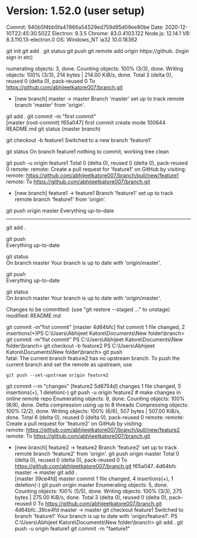 # Version: 1.52.0 (user setup)
Commit: 940b5f4bb5fa47866a54529ed759d95d09ee80be
Date: 2020-12-10T22:45:30.502Z
Electron: 9.3.5
Chrome: 83.0.4103.122
Node.js: 12.14.1
V8: 8.3.110.13-electron.0
OS: Windows_NT ia32 10.0.18362



git init
git add .
git status
git push
git remote add origin https://github.
(login sign in etc)


numerating objects: 3, done.
Counting objects: 100% (3/3), done.
Writing objects: 100% (3/3), 214 bytes | 214.00 KiB/s, done.
Total 3 (delta 0), reused 0 (delta 0), pack-reused 0
To https://github.com/abhijeetkatore007/branch.git
 * [new branch]      master -> master
Branch 'master' set up to track remote branch 'master' from 'origin'.


git add .
git commit -m "first commit"                                     
[master (root-commit) f65a047] first commit
 create mode 100644 README.md
git status (master branch)

git checkout -b feature1
Switched to a new branch 'feature1'

git status
On branch feature1
nothing to commit, working tree clean

git push -u origin feature1
Total 0 (delta 0), reused 0 (delta 0), pack-reused 0
remote:
remote: Create a pull request for 'feature1' on GitHub by visiting:
remote:      https://github.com/abhijeetkatore007/branch/pull/new/feature1
remote:
To https://github.com/abhijeetkatore007/branch.git
 * [new branch]      feature1 -> feature1
Branch 'feature1' set up to track remote branch 'feature1' from 'origin'.

git push origin master
Everything up-to-date





*********************************************
 git add .    

 git push     
Everything up-to-date

 git status   
On branch master
Your branch is up to date with 'origin/master'.

 git push     
Everything up-to-date

 git status   
On branch master
Your branch is up to date with 'origin/master'.

Changes to be committed:
  (use "git restore --staged <file>..." to unstage)
        modified:   README.md

 git commit -m"fist commit"
[master 4d64bfc] fist commit
 1 file changed, 2 insertions(+)PS C:\Users\Abhijeet Katore\Documents\New folder\branch> git commit -m"fist commit"
PS C:\Users\Abhijeet Katore\Documents\New folder\branch> git checkout -b feature2
PS C:\Users\Abhijeet Katore\Documents\New folder\branch> git push     
fatal: The current branch feature2 has no upstream branch.
To push the current branch and set the remote as upstream, use        

    git push --set-upstream origin feature2

  git commit --m "changes"
[feature2 5d8754d] changes
 1 file changed, 5 insertions(+), 1 deletion(-)
  git push -u origin feature2 # make changes in online remote repo
Enumerating objects: 8, done.
Counting objects: 100% (8/8), done.
Delta compression using up to 8 threads
Compressing objects: 100% (2/2), done.
Writing objects: 100% (6/6), 507 bytes | 507.00 KiB/s, done.
Total 6 (delta 0), reused 0 (delta 0), pack-reused 0
remote:
remote: Create a pull request for 'feature2' on GitHub by visiting:   
remote:      https://github.com/abhijeetkatore007/branch/pull/new/feature2
remote:
To https://github.com/abhijeetkatore007/branch.git
 * [new branch]      feature2 -> feature2
Branch 'feature2' set up to track remote branch 'feature2' from 'origin'.
 git push origin master
Total 0 (delta 0), reused 0 (delta 0), pack-reused 0
To https://github.com/abhijeetkatore007/branch.git
   f65a047..4d64bfc  master -> master
 git add .    
[master 39ce4fd] master commit
 1 file changed, 4 insertions(+), 1 deletion(-)
 git push origin master
Enumerating objects: 5, done.
Counting objects: 100% (5/5), done.
Writing objects: 100% (3/3), 275 bytes | 275.00 KiB/s, done.
Total 3 (delta 0), reused 0 (delta 0), pack-reused 0
To https://github.com/abhijeetkatore007/branch.git
   4d64bfc..39ce4fd  master -> master
 git checkout 
feature1
Switched to branch 'feature1'
Your branch is up to date with 'origin/feature1'.
PS C:\Users\Abhijeet Katore\Documents\New folder\branch>
 git add .
 git push -u origin feature1
 git commit -m "faeture1"